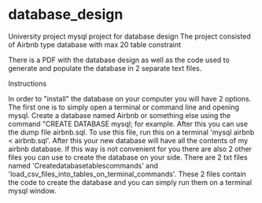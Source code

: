 # database_design

University project mysql project for database design
The project consisted of Airbnb type database with max 20 table constraint

There is a PDF with the database design as well as the code used to generate and populate the database in 2 separate text files.


Instructions

In order to "install" the database on your computer you will have 2 options.
The first one is to simply open a terminal or command line and opening mysql.
Create a database named Airbnb or something else using the command "CREATE DATABASE mysql; for example.
After this you can use the dump file airbnb.sql.
To use this file, run this on a terminal 'mysql airbnb < airbnb.sql'. 
After this your new database will have all the contents of my airbnb database.
If this way is not convenient for you there are also 2 other files you can use to create the database on your side.
There are 2 txt files named 'Createdatabasetablescommands' and 'load_csv_files_into_tables_on_terminal_commands'.
These 2 files contain the code to create the database and you can simply run them on a terminal mysql window.
